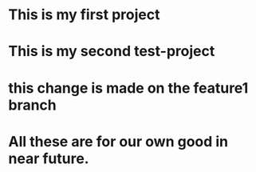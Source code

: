 # This is my first project
# This is my second test-project
# this change is made on the feature1 branch
# All these are for our own good in near future.